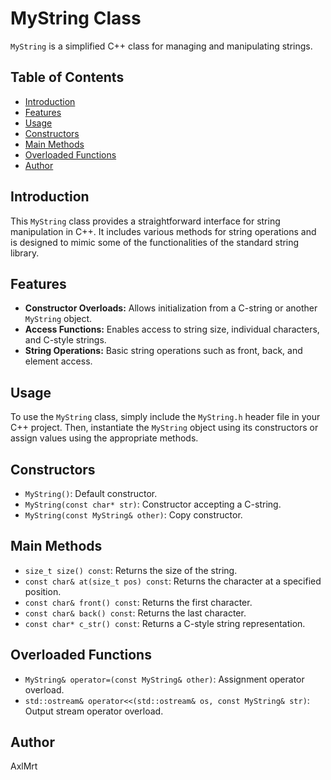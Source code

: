 # MyString Class

`MyString` is a simplified C++ class for managing and manipulating strings.

## Table of Contents

- [Introduction](#introduction)
- [Features](#features)
- [Usage](#usage)
- [Constructors](#constructors)
- [Main Methods](#main-methods)
- [Overloaded Functions](#overloaded-functions)
- [Author](#author)

## Introduction

This `MyString` class provides a straightforward interface for string manipulation in C++. It includes various methods for string operations and is designed to mimic some of the functionalities of the standard string library.

## Features

- **Constructor Overloads:** Allows initialization from a C-string or another `MyString` object.
- **Access Functions:** Enables access to string size, individual characters, and C-style strings.
- **String Operations:** Basic string operations such as front, back, and element access.

## Usage

To use the `MyString` class, simply include the `MyString.h` header file in your C++ project. Then, instantiate the `MyString` object using its constructors or assign values using the appropriate methods.

## Constructors

- `MyString()`: Default constructor.
- `MyString(const char* str)`: Constructor accepting a C-string.
- `MyString(const MyString& other)`: Copy constructor.

## Main Methods

- `size_t size() const`: Returns the size of the string.
- `const char& at(size_t pos) const`: Returns the character at a specified position.
- `const char& front() const`: Returns the first character.
- `const char& back() const`: Returns the last character.
- `const char* c_str() const`: Returns a C-style string representation.

## Overloaded Functions

- `MyString& operator=(const MyString& other)`: Assignment operator overload.
- `std::ostream& operator<<(std::ostream& os, const MyString& str)`: Output stream operator overload.

## Author

AxlMrt
